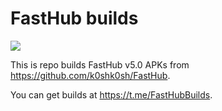 # FastHub builds

![](https://github.com/AlissonLauffer/fasthub-builds/workflows/Android%20CI/badge.svg)

This is repo builds FastHub v5.0 APKs from https://github.com/k0shk0sh/FastHub.

You can get builds at https://t.me/FastHubBuilds.

